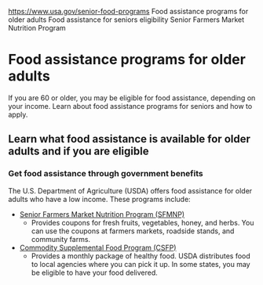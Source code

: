 

https://www.usa.gov/senior-food-programs
Food assistance programs for older adults
Food assistance for seniors eligibility
Senior Farmers Market Nutrition Program

Food assistance programs for older adults
=========================================

If you are 60 or older, you may be eligible for food assistance, depending on your income. Learn about food assistance programs for seniors and how to apply.

**Learn what food assistance is available for older adults and if you are eligible**
------------------------------------------------------------------------------------

### **Get food assistance through government benefits**

The U.S. Department of Agriculture (USDA) offers food assistance for older adults who have a low income. These programs include:

* [Senior Farmers Market Nutrition Program (SFMNP)](https://www.fns.usda.gov/sfmnp/senior-farmers-market-nutrition-program)
  - Provides coupons for fresh fruits, vegetables, honey, and herbs. You can use the coupons at farmers markets, roadside stands, and community farms.
* [Commodity Supplemental Food Program (CSFP)](https://www.fns.usda.gov/csfp/applicant-recipient)
  - Provides a monthly package of healthy food. USDA distributes food to local agencies where you can pick it up. In some states, you may be eligible to have your food delivered.
